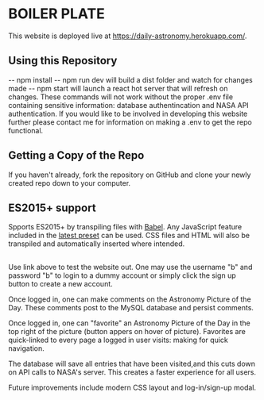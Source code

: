 # BOILER PLATE

This website is deployed live at https://daily-astronomy.herokuapp.com/.

## Using this Repository

-- npm install
-- npm run dev will build a dist folder and watch for changes made
-- npm start will launch a react hot server that will refresh on changes.
These commands will not work without the proper .env file containing sensitive information: database authentincation and NASA API authentication.
If you would like to be involved in developing this website further please contact me for information on making a .env to get the repo functional.

## Getting a Copy of the Repo

If you haven't already, fork the repository on GitHub and clone your newly created
repo down to your computer.

## ES2015+ support

Spports ES2015+ by transpiling files with [Babel](https://babeljs.io/). Any JavaScript feature included in the [latest preset](https://babeljs.io/docs/plugins/preset-latest/) can be used. CSS files and HTML will also be transpiled and automatically inserted where intended.

##
Use link above to test the website out.  One may use the username "b" and password "b" to login to a dummy account or simply click the sign up button to create a new account.

Once logged in, one can make comments on the Astronomy Picture of the Day. These comments post to the MySQL database and persist comments. 

Once logged in, one can "favorite" an Astronomy Picture of the Day in the top right of the picture (button appers on hover of picture).  Favorites are quick-linked to every page a logged in user visits: making for quick navigation.  

The database will save all entries that have been visited,and this cuts down on API calls to NASA's server. This creates a faster experience for all users.  

Future improvements include modern CSS layout and log-in/sign-up modal.  
